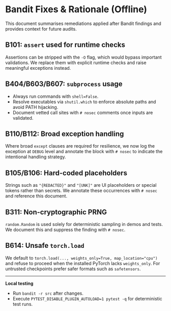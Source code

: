 # Bandit Fixes & Rationale (Offline)

This document summarises remediations applied after Bandit findings and provides
context for future audits.

## B101: `assert` used for runtime checks

Assertions can be stripped with the `-O` flag, which would bypass important
validations. We replace them with explicit runtime checks and raise meaningful
exceptions instead.

## B404/B603/B607: `subprocess` usage

- Always run commands with `shell=False`.
- Resolve executables via `shutil.which` to enforce absolute paths and avoid
  PATH hijacking.
- Document vetted call sites with `# nosec` comments once inputs are validated.

## B110/B112: Broad exception handling

Where broad `except` clauses are required for resilience, we now log the
exception at `DEBUG` level and annotate the block with `# nosec` to indicate the
intentional handling strategy.

## B105/B106: Hard-coded placeholders

Strings such as `"{REDACTED}"` and `"[UNK]"` are UI placeholders or special
tokens rather than secrets. We annotate these occurrences with `# nosec` and
reference this document.

## B311: Non-cryptographic PRNG

`random.Random` is used solely for deterministic sampling in demos and tests.
We document this and suppress the finding with `# nosec`.

## B614: Unsafe `torch.load`

We default to `torch.load(..., weights_only=True, map_location="cpu")` and
refuse to proceed when the installed PyTorch lacks `weights_only`. For
untrusted checkpoints prefer safer formats such as `safetensors`.

---

**Local testing**

- Run `bandit -r src` after changes.
- Execute `PYTEST_DISABLE_PLUGIN_AUTOLOAD=1 pytest -q` for deterministic test
  runs.
